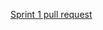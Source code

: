 [Sprint 1 pull request](https://github.com/MashaRakitskaya/middle.messenger.praktikum.yandex/pull/1)
